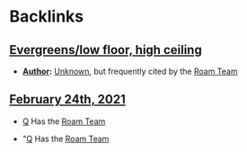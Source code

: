 
# Backlinks
## [Evergreens/low floor, high ceiling](<Evergreens/low floor, high ceiling.md>)
- **[Author](<Author.md>):** [Unknown](<Unknown.md>), but frequently cited by the [Roam Team](<Roam Team.md>)

## [February 24th, 2021](<February 24th, 2021.md>)
- [Q](<Q.md>) Has the [Roam Team](<Roam Team.md>)

- "[Q](<Q.md>) Has the [Roam Team](<Roam Team.md>)

